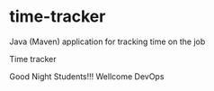 # time-tracker
Java (Maven) application for tracking time on the job

Time tracker

Good Night Students!!!
Wellcome DevOps
